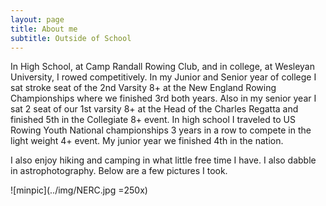 ```yaml
---
layout: page
title: About me
subtitle: Outside of School
---
```


In High School, at Camp Randall Rowing Club, and in college, at Wesleyan University, I rowed competitively. In my Junior and Senior year of college I sat stroke seat of the 2nd Varsity 8+ at the New England Rowing Championships where we finished 3rd both years. Also in my senior year I sat 2 seat of our 1st varsity 8+ at the Head of the Charles Regatta and finished 5th in the Collegiate 8+ event. In high school I traveled to US Rowing Youth National championships 3 years in a row to compete in the light weight 4+ event. My junior year we finished 4th in the nation. 

I also enjoy hiking and camping in what little free time I have. I also dabble in astrophotography. Below are a few pictures I took.

![minpic](../img/NERC.jpg =250x)

